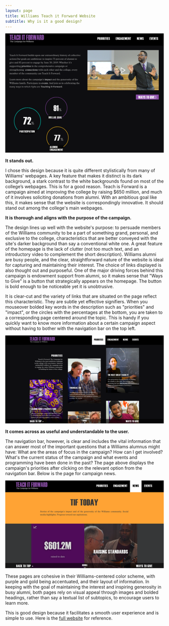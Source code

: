 ```yaml
---
layout: page
title: Williams Teach it Forward Website
subtitle: Why is it a good design?
---
```


![Teach it Forward home](/img/teachitfwd.png)

**It stands out.**

I chose this design because it is quite different stylistically from many of Williams' webpages. A key feature that makes it distinct is its dark background, a stark contrast to the white backgrounds found on most of the college’s webpages.  This is for a good reason. Teach is Forward is a campaign aimed at improving the college by raising $650 million, and much of it involves soliciting donations from alumni. With an ambitious goal like this, it makes sense that the website is correspondingly innovative. It should stand out among the college's main webpages.  

**It is thorough and aligns with the purpose of the campaign.**

The design lines up well with the website's purpose: to persuade members of the Williams community to be a part of something grand, personal, and exclusive to the college, characteristics that are better conveyed with the site's darker background than say a conventional white one. A great feature of the homepage is the lack of clutter (not too much text, and an introductory video to complement the short description). Williams alumni are busy people, and the clear, straightforward nature of the website is ideal for capturing and maintaining their interest. The choice of links displayed is also thought out and purposeful. One of the major driving forces behind this campaign is endowment support from alumni, so it makes sense that "Ways to Give" is a button that strategically appears on the homepage. The button is bold enough to be noticeable yet it is unobtrusive. 

It is clear-cut and the variety of links that are situated on the page reflect this characteristic. They are subtle yet effective signifiers. When you mouseover bolded key words in the description such as "priorities" and "impact", or the circles with the percentages at the bottom, you are taken to a corresponding page centered around the topic. This is handy if you quickly want to know more information about a certain campaign aspect without having to bother with the navigation bar on the top left.

![Teach it Forward priorities](/img/teachitfwd1.png)

**It comes across as useful and understandable to the user.**

The navigation bar, however, is clear and includes the vital information that can answer most of the important questions that a Williams alumnus might have: What are the areas of focus in the campaign? How can I get involved? What's the current status of the campaign and what events and programming have been done in the past? The page above displays the campaign's priorities after clicking on the relevant option from the navigation bar. Below is the page for campaign news.

![Teach it Forward news](/img/teachitfwd2.png)

These pages are cohesive in their Williams-centered color scheme, with purple and gold being accentuated, and their layout of information. In keeping with the goal of maintaining the interest and inspiring generosity in busy alumni, both pages rely on visual appeal through images and bolded headings, rather than say a textual list of subtopics, to encourage users to learn more.

This is good design because it facilitates a smooth user experience and is simple to use. Here is the [full website](https://teachitforward.williams.edu/) for reference.



